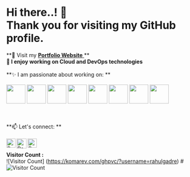 
<h1> Hi there..! 👋 <br>
Thank you for visiting my GitHub profile. </h1>

<!--
**rahulgadre/rahulgadre** is a ✨ _special_ ✨ repository because its `README.md` (this file) appears on your GitHub profile.

Here are some ideas to get you started:
-->
**🔭 Visit my <a href="https://rahulgadre.com"><b>Portfolio Website</b> </a> **<br>
**🌱 I enjoy working on Cloud and DevOps technologies**
<br>
<br>
**✨ I am passionate about working on: ** <br>
<br>
<code><a href="https://aws.amazon.com/" target="_blank"><img height="50" src="https://www.vectorlogo.zone/logos/amazon_aws/amazon_aws-ar21.svg"></a></code>
<code><a href="https://www.tensorflow.org/" target="_blank"><img height="50" src="https://www.vectorlogo.zone/logos/ansible/ansible-icon.svg"></a></code>
<code><a href="https://pytorch.org/" target="_blank"><img height="50" src="https://www.vectorlogo.zone/logos/docker/docker-icon.svg"></a></code>
<code><a href="https://jupyter.org/" target="_blank"><img height="50" src="https://www.vectorlogo.zone/logos/microsoft_azure/microsoft_azure-ar21.svg"></a></code>
<code><a href="https://www.terraform.io/" target="_blank"><img height="50" src="https://www.vectorlogo.zone/logos/terraformio/terraformio-ar21.svg"></a></code>
<code><a href="https://www.centos.org/" target="_blank"><img height="50" src="https://www.vectorlogo.zone/logos/linux/linux-ar21.svg"></a></code>
<code><a href="https://git-scm.com/" target="_blank"><img height="50" src="https://www.vectorlogo.zone/logos/git-scm/git-scm-ar21.svg"></a></code>
<code><a href="https://www.json.org/" target="_blank"><img height="50" src="https://www.vectorlogo.zone/logos/json/json-ar21.svg"></a></code>
<br>
<br>
<br>

**📫 Let's connect: ** <br>
<br> 
  <a href="https://www.linkedin.com/in/rahulgadre/">
   <img align="left" alt="Rahul Gadre | Linkedin" width="24px" src="https://www.vectorlogo.zone/logos/linkedin/linkedin-tile.svg" />
  </a>
  <a href="https://twitter.com/rggadre">
    <img align="left" alt="Rahul Gadre | Twitter" width="26px" src="https://www.vectorlogo.zone/logos/twitter/twitter-tile.svg" />
  </a>
  <a href="https://dev.to/rahulgadre">
    <img align="left" alt="Rahul Gadre | Dev" width="24px" src="https://www.vectorlogo.zone/logos/devto/devto-icon.svg" />
  </a>
<br>
<br>
**Visitor Count :**
<br>
![Visitor Count] (https://komarev.com/ghpvc/?username=rahulgadre)
#![Visitor Count](https://profile-counter.glitch.me/{rahulgadre}/count.svg)
